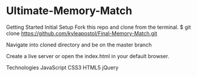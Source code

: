 # Ultimate-Memory-Match

Getting Started
Initial Setup
Fork this repo and clone from the terminal.
$ git clone https://github.com/kyleapostol/Final-Memory-Match.git

Navigate into cloned directory and be on the master branch

Create a live server or open the index.html in your default browser.

Technologies
JavaScript
CSS3
HTML5
jQuery
